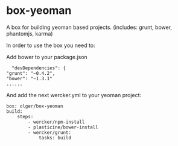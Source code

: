 box-yeoman
=========

A box for building yeoman based projects. (includes: grunt, bower, phantomjs, karma)

In order to use the box you need to:

Add bower to your package.json

      "devDependencies": {
    "grunt": "~0.4.2",
    "bower": "~1.3.1" 
    ......

And add the next wercker.yml to your yeoman project:

    box: olger/box-yeoman
    build:
        steps:
            - wercker/npm-install
            - plasticine/bower-install
            - wercker/grunt:
                tasks: build
